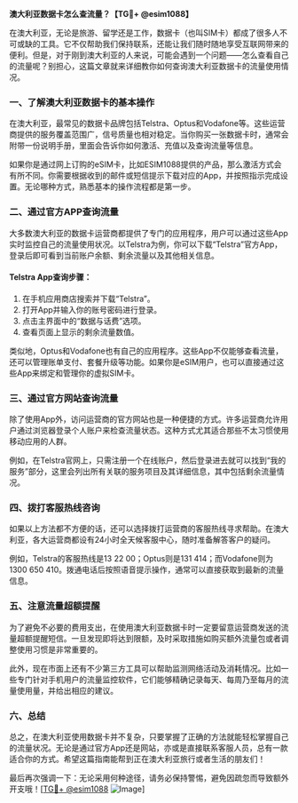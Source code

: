 **澳大利亚数据卡怎么查流量？【TG💪+ @esim1088】**

在澳大利亚，无论是旅游、留学还是工作，数据卡（也叫SIM卡）都成了很多人不可或缺的工具。它不仅帮助我们保持联系，还能让我们随时随地享受互联网带来的便利。但是，对于刚到澳大利亚的人来说，可能会遇到一个问题——怎么查看自己的流量呢？别担心，这篇文章就来详细教你如何查询澳大利亚数据卡的流量使用情况。

### 一、了解澳大利亚数据卡的基本操作

在澳大利亚，最常见的数据卡品牌包括Telstra、Optus和Vodafone等。这些运营商提供的服务覆盖范围广，信号质量也相对稳定。当你购买一张数据卡时，通常会附带一份说明手册，里面会告诉你如何激活、充值以及查询流量等信息。

如果你是通过网上订购的eSIM卡，比如ESIM1088提供的产品，那么激活方式会有所不同。你需要根据收到的邮件或短信提示下载对应的App，并按照指示完成设置。无论哪种方式，熟悉基本的操作流程都是第一步。

### 二、通过官方APP查询流量

大多数澳大利亚的数据卡运营商都提供了专门的应用程序，用户可以通过这些App实时监控自己的流量使用状况。以Telstra为例，你可以下载“Telstra”官方App，登录后即可看到当前账户余额、剩余流量以及其他相关信息。

#### Telstra App查询步骤：
1. 在手机应用商店搜索并下载“Telstra”。
2. 打开App并输入你的账号密码进行登录。
3. 点击主界面中的“数据与话费”选项。
4. 查看页面上显示的剩余流量数值。

类似地，Optus和Vodafone也有自己的应用程序。这些App不仅能够查看流量，还可以管理账单支付、套餐升级等功能。如果你是eSIM用户，也可以直接通过这些App来绑定和管理你的虚拟SIM卡。

### 三、通过官方网站查询流量

除了使用App外，访问运营商的官方网站也是一种便捷的方式。许多运营商允许用户通过浏览器登录个人账户来检查流量状态。这种方式尤其适合那些不太习惯使用移动应用的人群。

例如，在Telstra官网上，只需注册一个在线账户，然后登录进去就可以找到“我的服务”部分，这里会列出所有关联的服务项目及其详细信息，其中包括剩余流量情况。

### 四、拨打客服热线咨询

如果以上方法都不方便的话，还可以选择拨打运营商的客服热线寻求帮助。在澳大利亚，各大运营商都设有24小时全天候客服中心，随时准备解答客户的疑问。

例如，Telstra的客服热线是13 22 00；Optus则是131 414；而Vodafone则为1300 650 410。拨通电话后按照语音提示操作，通常可以直接获取到最新的流量信息。

### 五、注意流量超额提醒

为了避免不必要的费用支出，在使用澳大利亚数据卡时一定要留意运营商发送的流量超额提醒短信。一旦发现即将达到限额，及时采取措施如购买额外流量包或者调整使用习惯是非常重要的。

此外，现在市面上还有不少第三方工具可以帮助监测网络活动及消耗情况。比如一些专门针对手机用户的流量监控软件，它们能够精确记录每天、每周乃至每月的流量使用量，并给出相应的建议。

### 六、总结

总之，在澳大利亚使用数据卡并不复杂，只要掌握了正确的方法就能轻松掌握自己的流量状况。无论是通过官方App还是网站，亦或是直接联系客服人员，总有一款适合你的方式。希望这篇指南能帮到正在澳大利亚旅行或者生活的朋友们！

最后再次强调一下：无论采用何种途径，请务必保持警惕，避免因疏忽而导致额外开支哦！[[TG💪+ @esim1088](https://t.me/s/esim1088) ![Image](https://i.postimg.cc/4NQfJmqS/Snipaste-2025-05-13-00-14-12.png)]